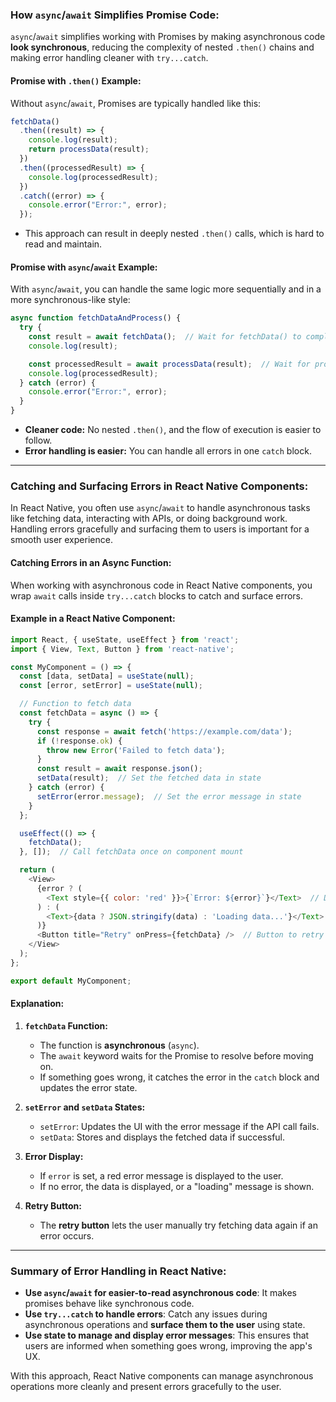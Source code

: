### **How `async`/`await` Simplifies Promise Code:**

`async`/`await` simplifies working with Promises by making asynchronous code **look synchronous**, reducing the complexity of nested `.then()` chains and making error handling cleaner with `try...catch`.

#### **Promise with `.then()` Example:**
Without `async`/`await`, Promises are typically handled like this:
```js
fetchData()
  .then((result) => {
    console.log(result);
    return processData(result);
  })
  .then((processedResult) => {
    console.log(processedResult);
  })
  .catch((error) => {
    console.error("Error:", error);
  });
```
- This approach can result in deeply nested `.then()` calls, which is hard to read and maintain.

#### **Promise with `async`/`await` Example:**
With `async`/`await`, you can handle the same logic more sequentially and in a more synchronous-like style:
```js
async function fetchDataAndProcess() {
  try {
    const result = await fetchData();  // Wait for fetchData() to complete
    console.log(result);

    const processedResult = await processData(result);  // Wait for processData() to complete
    console.log(processedResult);
  } catch (error) {
    console.error("Error:", error);
  }
}
```
- **Cleaner code:** No nested `.then()`, and the flow of execution is easier to follow.
- **Error handling is easier:** You can handle all errors in one `catch` block.

---

### **Catching and Surfacing Errors in React Native Components:**

In React Native, you often use `async`/`await` to handle asynchronous tasks like fetching data, interacting with APIs, or doing background work. Handling errors gracefully and surfacing them to users is important for a smooth user experience.

#### **Catching Errors in an Async Function:**
When working with asynchronous code in React Native components, you wrap `await` calls inside `try...catch` blocks to catch and surface errors.

#### **Example in a React Native Component:**
```js
import React, { useState, useEffect } from 'react';
import { View, Text, Button } from 'react-native';

const MyComponent = () => {
  const [data, setData] = useState(null);
  const [error, setError] = useState(null);

  // Function to fetch data
  const fetchData = async () => {
    try {
      const response = await fetch('https://example.com/data');
      if (!response.ok) {
        throw new Error('Failed to fetch data');
      }
      const result = await response.json();
      setData(result);  // Set the fetched data in state
    } catch (error) {
      setError(error.message);  // Set the error message in state
    }
  };

  useEffect(() => {
    fetchData();
  }, []);  // Call fetchData once on component mount

  return (
    <View>
      {error ? (
        <Text style={{ color: 'red' }}>{`Error: ${error}`}</Text>  // Display error message if present
      ) : (
        <Text>{data ? JSON.stringify(data) : 'Loading data...'}</Text>  // Show data or loading state
      )}
      <Button title="Retry" onPress={fetchData} />  // Button to retry the fetch
    </View>
  );
};

export default MyComponent;
```

#### **Explanation:**
1. **`fetchData` Function:**  
   - The function is **asynchronous** (`async`).
   - The `await` keyword waits for the Promise to resolve before moving on.
   - If something goes wrong, it catches the error in the `catch` block and updates the error state.

2. **`setError` and `setData` States:**
   - `setError`: Updates the UI with the error message if the API call fails.
   - `setData`: Stores and displays the fetched data if successful.

3. **Error Display:**
   - If `error` is set, a red error message is displayed to the user.
   - If no error, the data is displayed, or a "loading" message is shown.

4. **Retry Button:**  
   - The **retry button** lets the user manually try fetching data again if an error occurs.

---

### **Summary of Error Handling in React Native:**
- **Use `async`/`await` for easier-to-read asynchronous code**: It makes promises behave like synchronous code.
- **Use `try...catch` to handle errors**: Catch any issues during asynchronous operations and **surface them to the user** using state.
- **Use state to manage and display error messages**: This ensures that users are informed when something goes wrong, improving the app's UX.

With this approach, React Native components can manage asynchronous operations more cleanly and present errors gracefully to the user.
